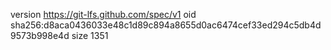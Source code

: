 version https://git-lfs.github.com/spec/v1
oid sha256:d8aca0436033e48c1d89c894a8655d0ac6474cef33ed294c5db4d9573b998e4d
size 1351
